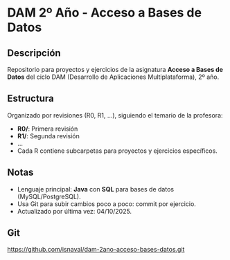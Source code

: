 # DAM 2º Año - Acceso a Bases de Datos

## Descripción
Repositorio para proyectos y ejercicios de la asignatura **Acceso a Bases de Datos** del ciclo DAM (Desarrollo de Aplicaciones Multiplataforma), 2º año.

## Estructura
Organizado por revisiones (R0, R1, ...), siguiendo el temario de la profesora:
- **R0/**: Primera revisión 
- **R1/**: Segunda revisión 
- ...
- Cada R contiene subcarpetas para proyectos y ejercicios específicos.

## Notas
- Lenguaje principal: **Java** con **SQL** para bases de datos (MySQL/PostgreSQL).
- Usa Git para subir cambios poco a poco: commit por ejercicio.
- Actualizado por última vez: 04/10/2025.

## Git
https://github.com/isnaval/dam-2ano-acceso-bases-datos.git

